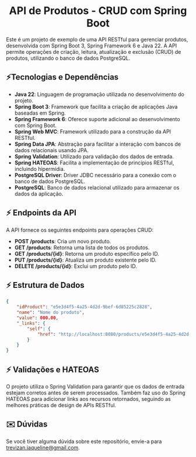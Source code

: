<h1 align="center" style="font-weight: bold;">API de Produtos - CRUD com Spring Boot</h1>

Este é um projeto de exemplo de uma API RESTful para gerenciar produtos, desenvolvida com Spring Boot 3, Spring Framework 6 e Java 22. A API permite operações de criação, leitura, atualização e exclusão (CRUD) de produtos, utilizando o banco de dados PostgreSQL.

<h2>⚡️Tecnologias e Dependências</h2>

- **Java 22**: Linguagem de programação utilizada no desenvolvimento do projeto.
- **Spring Boot 3**: Framework que facilita a criação de aplicações Java baseadas em Spring.
- **Spring Framework 6**: Oferece suporte adicional ao desenvolvimento com Spring Boot.
- **Spring Web MVC**: Framework utilizado para a construção da API RESTful.
- **Spring Data JPA**: Abstração para facilitar a interação com bancos de dados relacionais usando JPA.
- **Spring Validation**: Utilizado para validação dos dados de entrada.
- **Spring HATEOAS**: Facilita a implementação de princípios RESTful, incluindo hipermídia.
- **PostgreSQL Driver**: Driver JDBC necessário para a conexão com o banco de dados PostgreSQL.
- **PostgreSQL**: Banco de dados relacional utilizado para armazenar os dados da aplicação.

<h2>⚡️ Endpoints da API</h2>

A API fornece os seguintes endpoints para operações CRUD:

- **POST /products**: Cria um novo produto.
- **GET /products**: Retorna uma lista de todos os produtos.
- **GET /products/{id}**: Retorna um produto específico pelo ID.
- **PUT /products/{id}**: Atualiza um produto existente pelo ID.
- **DELETE /products/{id}**: Exclui um produto pelo ID.

<h2>⚡️ Estrutura de Dados </h2>

```json
{
	"idProduct": "e5e3d4f5-4a25-4d2d-9bef-6d85225c2828",
	"name": "Nome do produto",
	"value": 000.00,
	"_links": {
		"self": {
			"href": "http://localhost:8080/products/e5e3d4f5-4a25-4d2d-9bef-6d85225c2828"
		}
	}
}
```

<h2>⚡️ Validações e HATEOAS</h2>

O projeto utiliza o Spring Validation para garantir que os dados de entrada estejam corretos antes de serem processados. Também faz uso do Spring HATEOAS para adicionar links aos recursos retornados, seguindo as melhores práticas de design de APIs RESTful.

<h2>✉️ Dúvidas</h2>

Se você tiver alguma dúvida sobre este repositório, envie-a para trevizan.jaqueline@gmail.com.
